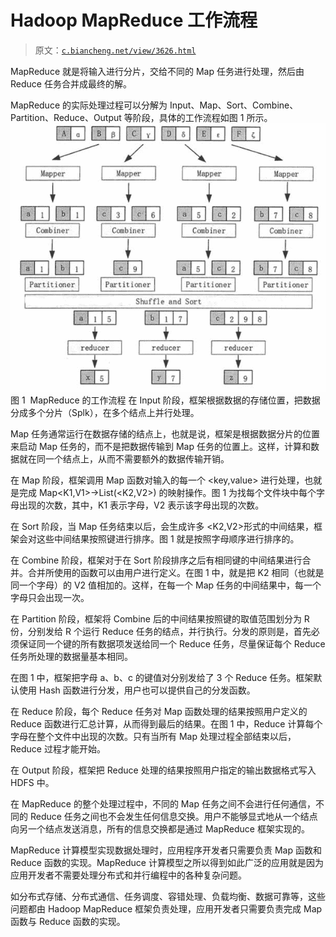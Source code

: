# Hadoop MapReduce 工作流程

> 原文：[`c.biancheng.net/view/3626.html`](http://c.biancheng.net/view/3626.html)

MapReduce 就是将输入进行分片，交给不同的 Map 任务进行处理，然后由 Reduce 任务合并成最终的解。

MapReduce 的实际处理过程可以分解为 Input、Map、Sort、Combine、Partition、Reduce、Output 等阶段，具体的工作流程如图 1 所示。
![ MapReduce 的工作流程](img/e14875b24f29769be68419d2bca6480b.png)
图 1  MapReduce 的工作流程
在 Input 阶段，框架根据数据的存储位置，把数据分成多个分片（Splk），在多个结点上并行处理。

Map 任务通常运行在数据存储的结点上，也就是说，框架是根据数据分片的位置来启动 Map 任务的，而不是把数据传输到 Map 任务的位置上。这样，计算和数据就在同一个结点上，从而不需要额外的数据传输开销。

在 Map 阶段，框架调用 Map 函数对输入的每一个 <key,value> 进行处理，也就是完成 Map<K1,V1>→List(<K2,V2>) 的映射操作。图 1 为找每个文件块中每个字母出现的次数，其中，K1 表示字母，V2 表示该字母出现的次数。

在 Sort 阶段，当 Map 任务结束以后，会生成许多 <K2,V2>形式的中间结果，框架会对这些中间结果按照键进行排序。图 1 就是按照字母顺序进行排序的。

在 Combine 阶段，框架对于在 Sort 阶段排序之后有相同键的中间结果进行合并。合并所使用的函数可以由用户进行定义。在图 1 中，就是把 K2 相同（也就是同一个字母）的 V2 值相加的。这样，在每一个 Map 任务的中间结果中，每一个字母只会出现一次。

在 Partition 阶段，框架将 Combine 后的中间结果按照键的取值范围划分为 R 份，分别发给 R 个运行 Reduce 任务的结点，并行执行。分发的原则是，首先必须保证同一个键的所有数据项发送给同一个 Reduce 任务，尽量保证每个 Reduce 任务所处理的数据量基本相同。

在图 1 中，框架把字母 a、b、c 的键值对分别发给了 3 个 Reduce 任务。框架默认使用 Hash 函数进行分发，用户也可以提供自己的分发函数。

在 Reduce 阶段，每个 Reduce 任务对 Map 函数处理的结果按照用户定义的 Reduce 函数进行汇总计算，从而得到最后的结果。在图 1 中，Reduce 计算每个字母在整个文件中出现的次数。只有当所有 Map 处理过程全部结束以后，Reduce 过程才能开始。

在 Output 阶段，框架把 Reduce 处理的结果按照用户指定的输出数据格式写入 HDFS 中。

在 MapReduce 的整个处理过程中，不同的 Map 任务之间不会进行任何通信，不同的 Reduce 任务之间也不会发生任何信息交换。用户不能够显式地从一个结点向另一个结点发送消息，所有的信息交换都是通过 MapReduce 框架实现的。

MapReduce 计算模型实现数据处理时，应用程序开发者只需要负责 Map 函数和 Reduce 函数的实现。MapReduce 计算模型之所以得到如此广泛的应用就是因为应用开发者不需要处理分布式和并行编程中的各种复杂问题。

如分布式存储、分布式通信、任务调度、容错处理、负载均衡、数据可靠等，这些问题都由 Hadoop MapReduce 框架负责处理，应用开发者只需要负责完成 Map 函数与 Reduce 函数的实现。